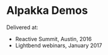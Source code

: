Alpakka Demos
=============
Delivered at:
  - Reactive Summit, Austin, 2016
  - Lightbend webinars, January 2017
